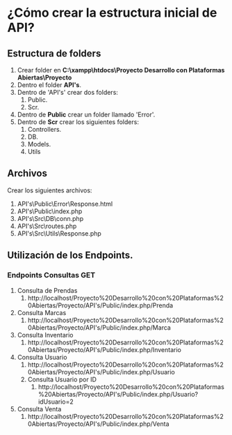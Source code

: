 # ¿Cómo crear la estructura inicial de API?

## Estructura de folders

1. Crear folder en **C:\xampp\htdocs\Proyecto Desarrollo con Plataformas Abiertas\Proyecto**
2. Dentro el folder **API's**.
3. Dentro de 'API's' crear dos folders:
    1. Public.
    2. Scr.
4. Dentro de **Public** crear un folder llamado 'Error'.
5. Dentro de **Scr** crear los siguientes folders:
    1. Controllers.
    2. DB.
    3. Models.
    4. Utils

## Archivos

Crear los siguientes archivos:

1. API's\Public\Error\Response.html
2. API's\Public\index.php
3. API's\Src\DB\conn.php
4. API's\Src\routes.php
5. API's\Src\Utils\Response.php

## Utilización de los Endpoints.

### Endpoints Consultas **GET**
1. Consulta de Prendas
    1. http://localhost/Proyecto%20Desarrollo%20con%20Plataformas%20Abiertas/Proyecto/API's/Public/index.php/Prenda
2. Consulta Marcas
   1. http://localhost/Proyecto%20Desarrollo%20con%20Plataformas%20Abiertas/Proyecto/API's/Public/index.php/Marca
3. Consulta Inventario
   1. http://localhost/Proyecto%20Desarrollo%20con%20Plataformas%20Abiertas/Proyecto/API's/Public/index.php/Inventario
4. Consulta Usuario
   1. http://localhost/Proyecto%20Desarrollo%20con%20Plataformas%20Abiertas/Proyecto/API's/Public/index.php/Usuario
   2. Consulta Usuario por ID
      1. http://localhost/Proyecto%20Desarrollo%20con%20Plataformas%20Abiertas/Proyecto/API's/Public/index.php/Usuario?idUsuario=2
5. Consulta Venta
   1. http://localhost/Proyecto%20Desarrollo%20con%20Plataformas%20Abiertas/Proyecto/API's/Public/index.php/Venta
